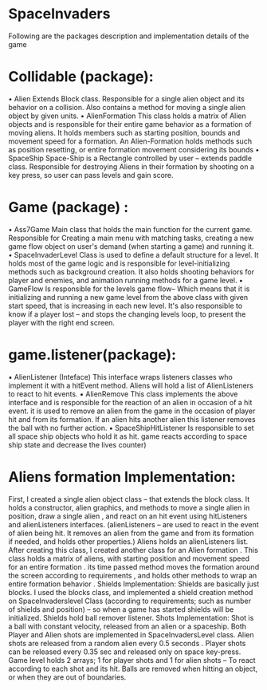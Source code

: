 # SpaceInvaders

Following are the packages description and implementation details of the game

# Collidable (package):
• Alien
    Extends Block class. Responsible for a single alien object and its behavior on a collision.
    Also contains a method for moving a single alien object by given units.
• AlienFormation
    This class holds a matrix of Alien objects and is responsible for their entire game behavior as a formation of moving aliens.
    It holds members such as starting position, bounds and movement speed for a formation.
    An Alien-Formation holds methods such as position resetting, or entire formation movement considering its bounds
• SpaceShip
    Space-Ship is a Rectangle controlled by user – extends paddle class. Responsible for destroying Aliens in their formation by shooting on a key press, so user can pass levels and gain score.


# Game (package) :
• Ass7Game
    Main class that holds the main function for the current game.
    Responsible for Creating a main menu with matching tasks, creating a new game flow object on user's demand (when starting a game) and running it.
• SpaceInvaderLevel
    Class is used to define a default structure for a level.
    It holds most of the game logic and is responsible for level-initializing methods such as background creation.
    It also holds shooting behaviors for player and enemies, and animation running methods for a game level.
• GameFlow
    Is responsible for the levels game flow–
    Which means that it is initializing and running a new game level from the above class with given start speed, that is increasing in each new level. It's also responsible to know if a player lost – and stops the changing levels loop, to present the player with the right end screen.


# game.listener(package):
▪ AlienListener (Inteface)
    This interface wraps listeners classes who implement it with a hitEvent method. Aliens will hold a list of AlienListeners to react to hit events.
▪ AlienRemove
    This class implements the above interface and is responsible for the reaction of an alien in occasion of a hit event.
    it is used to remove an alien from the game in the occasion of player hit and from its formation.
    If an alien hits another alien this listener removes the ball with no further action.
▪ SpaceShipHitListener
    Is responsible to set all space ship objects who hold it as hit.
    game reacts according to space ship state and decrease the lives counter)


# Aliens formation Implementation:

First, I created a single alien object class – that extends the block class.
It holds a constructor, alien graphics, and methods to move a single alien in position, draw a single alien , and react on an hit event using hitListeners and alienListeners interfaces.
(alienListeners – are used to react in the event of alien being hit.
It removes an alien from the game and from its formation if needed, and holds other properties.)
Aliens holds an alienListeners list.
After creating this class, I created another class for an Alien formation .
This class holds a matrix of aliens, with starting position and movement speed for an entire formation . its time passed method moves the formation around the screen according to requirements , and holds other methods to wrap an entire formation behavior .
Shields Implementation:
Shields are basically just blocks.
I used the blocks class, and implemented a shield creation method on SpaceInvaderslevel Class (according to requirements; such as number of shields and position) –
so when a game has started shields will be initialized. Shields hold ball remover listener.
Shots Implementation:
Shot is a ball with constant velocity, released from an alien or a spaceship.
Both Player and Alien shots are implemented in SpaceInvadersLevel class.
Alien shots are released from a random alien every 0.5 seconds .
Player shots can be released every 0.35 sec and released only on space key-press.
Game level holds 2 arrays; 1 for player shots and 1 for alien shots –
To react according to each shot and its hit. Balls are removed when hitting an object, or when they are out of boundaries.
